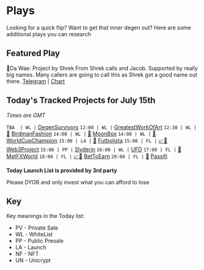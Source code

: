 
# Plays

Looking for a quick flip? Want to get that inner degen out? Here are some additional plays you can research

## Featured Play

🐥Da Wae: Project by Shrek From Shrek calls and Jacob. Supported by really big names. Many callers are going to call this as Shrek got a good name out there.
[Telegram](https://t.me/DaWaeBSC) |  [Chart](https://app.nexuscrypto.com/token/bsc/0x96cc92de27cdcb873086c03d362f70160eaddfc2)

## Today's Tracked Projects for July 15th
_Times are GMT_

 `TBA  | WL |`  [DegenSurvivors](https://t.me/degensurvivors)
`12:00 | WL |`  [GreatestWorkOfArt](https://t.me/GWOAEN)
`12:30 | WL |` [📲](https://www.pinksale.finance/launchpad/0x636df130eEF84549C0eCe55DD60360A01AC3D6c1?chain=BSC) [BirdmanFashion](http://t.me/BirdmanFashion)
`14:00 | WL |` [📲](https://www.pinksale.finance/launchpad/0xa8f6E9bFb458EEa399878a0700227C524746b944?chain=BSC) [MoonBox](https://t.me/MoonBoxPortal)
`14:00 | WL |` [📲](https://www.pinksale.finance/launchpad/0x840477b3139fDA1df7C36394E8f67Efc83730540?chain=BSC) [WorldCupChampion](https://t.me/World_Cup_Champion_Global)
`15:00 | LA |` [📲](https://www.pinksale.finance/launchpad/0xd175b39Ecbe53C72c2EC16805052481150A70B7E?chain=BSC) [Futbolista](https://t.me/FutbolistaNFT)
`15:00 | FL |` [📈](https://app.nexuscrypto.com/token/bsc/0x1aeb3f66d96bfaf74fcbd15dc21798de36f6f933)[📲](https://www.pinksale.finance/launchpad/0x46Ad383e5D5D4E275d4af1a6E55C14b552CC69fE?chain=BSC) [Web3Project](https://t.me/TheWeb3Project)
`15:00 | PP |`  [Slyderin](https://t.me/SlyderinTale)
`16:00 | WL |`  [UFD](https://t.me/ufdtoken)
`17:00 | FL |` [📲](https://www.pinksale.finance/launchpad/0xF74B8F139fd76E92030b5Ca785782C68D4db8694?chain=BSC) [MetFXWorld](http://t.me/METFXWORLD)
`18:00 | FL |` [📈](https://app.nexuscrypto.com/token/bsc/0x5d7f9c9f3f901f2c1b576b8d81bd4165647855a4)[📲](https://www.pinksale.finance/launchpad/0x346e9f2e9e9b4324bfd28a538a12a2366dcbee9c?chain=BSC) [BetToEarn](https://t.me/bteBSC)
`20:00 | FL |` [📲](https://www.pinksale.finance/launchpad/0x1a658F60B583600dC5dd5fb75b4D38729102dd19?chain=BSC) [Passifi](https://t.me/Passifi_Official)

**Today Launch List is provided by 3rd party**

Please DYOR and only invest what you can afford to lose

## Key
Key meanings in the Today list:

- PV - Private Sale
- WL - WhiteList
- PP - Public Presale
- LA - Launch
- NF - NFT
- UN - Unicrypt